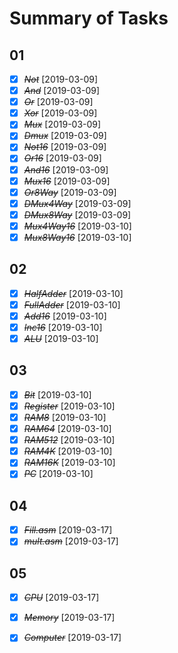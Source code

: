 # Summary of Tasks

## 01
* [X] ~~*Not*~~ [2019-03-09]
* [X] ~~*And*~~ [2019-03-09]
* [X] ~~*Or*~~ [2019-03-09]
* [X] ~~*Xor*~~ [2019-03-09]
* [X] ~~*Mux*~~ [2019-03-09]
* [X] ~~*Dmux*~~ [2019-03-09]
* [X] ~~*Not16*~~ [2019-03-09]
* [X] ~~*Or16*~~ [2019-03-09]
* [X] ~~*And16*~~ [2019-03-09]
* [X] ~~*Mux16*~~ [2019-03-09]
* [X] ~~*Or8Way*~~ [2019-03-09]
* [X] ~~*DMux4Way*~~ [2019-03-09]
* [X] ~~*DMux8Way*~~ [2019-03-09]
* [X] ~~*Mux4Way16*~~ [2019-03-10]
* [X] ~~*Mux8Way16*~~ [2019-03-10]

## 02
* [X] ~~*HalfAdder*~~ [2019-03-10]
* [X] ~~*FullAdder*~~ [2019-03-10]
* [X] ~~*Add16*~~ [2019-03-10]
* [X] ~~*Inc16*~~ [2019-03-10]
* [X] ~~*ALU*~~ [2019-03-10]

## 03
* [X] ~~*Bit*~~ [2019-03-10]
* [X] ~~*Register*~~ [2019-03-10]
* [X] ~~*RAM8*~~ [2019-03-10]
* [X] ~~*RAM64*~~ [2019-03-10]
* [X] ~~*RAM512*~~ [2019-03-10]
* [X] ~~*RAM4K*~~ [2019-03-10]
* [X] ~~*RAM16K*~~ [2019-03-10]
* [X] ~~*PC*~~ [2019-03-10]

## 04
* [X] ~~*Fill.asm*~~ [2019-03-17]
* [X] ~~*mult.asm*~~ [2019-03-17]

## 05
* [X] ~~*CPU*~~ [2019-03-17]
* [X] ~~*Memory*~~ [2019-03-17]
* [X] ~~*Computer*~~ [2019-03-17]



